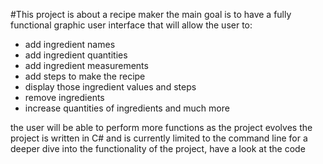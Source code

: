 #This project is about a recipe maker
the main goal is to have a fully functional graphic user interface that will allow the user to:
- add ingredient names
- add ingredient quantities
- add ingredient measurements
- add steps to make the recipe
- display those ingredient values and steps
- remove ingredients
- increase quantities of ingredients and much more

the user will be able to perform more functions as the project evolves
the project is written in C# and is currently limited to the command line
for a deeper dive into the functionality of the project, have a look at the code
